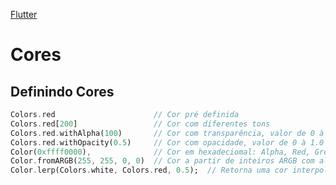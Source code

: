 [Flutter](https://github.com/leofds/flutter-class/blob/master/flutter/README.md)

# Cores

## Definindo Cores

```dart
Colors.red                      // Cor pré definida
Colors.red[200]                 // Cor com diferentes tons
Colors.red.withAlpha(100)       // Cor com transparência, valor de 0 à 255
Colors.red.withOpacity(0.5)     // Cor com opacidade, valor de 0 à 1.0
Color(0xffff0000),              // Cor em hexadeciomal: Alpha, Red, Green ,Blue (ARGB)
Color.fromARGB(255, 255, 0, 0)  // Cor a partir de inteiros ARGB com alfa, valor de 0 à 255
Color.lerp(Colors.white, Colors.red, 0.5);  // Retorna uma cor interpolada entre as duas
```
